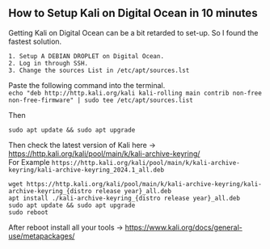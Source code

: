 <h2> How to Setup Kali on Digital Ocean in 10 minutes </h2>

Getting Kali on Digital Ocean can be a bit retarded to set-up. So I found the fastest solution.

```
1. Setup A DEBIAN DROPLET on Digital Ocean.
2. Log in through SSH.
3. Change the sources List in /etc/apt/sources.lst
```
Paste the following command into the terminal.<br>
`echo "deb http://http.kali.org/kali kali-rolling main contrib non-free non-free-firmware" | sudo tee /etc/apt/sources.list`

Then
```
sudo apt update && sudo apt upgrade
```

Then check the latest version of Kali here -> https://http.kali.org/kali/pool/main/k/kali-archive-keyring/
<br> For Example `https://http.kali.org/kali/pool/main/k/kali-archive-keyring/kali-archive-keyring_2024.1_all.deb`
```
wget https://http.kali.org/kali/pool/main/k/kali-archive-keyring/kali-archive-keyring_{distro release year}_all.deb
apt install ./kali-archive-keyring_{distro release year}_all.deb
sudo apt update && sudo apt upgrade
sudo reboot
```
After reboot install all your tools -> https://www.kali.org/docs/general-use/metapackages/

